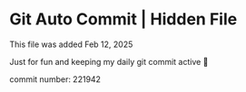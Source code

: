 # Git Auto Commit | Hidden File

This file was added Feb 12, 2025

Just for fun and keeping my daily git commit active 🤪

commit number: 221942
